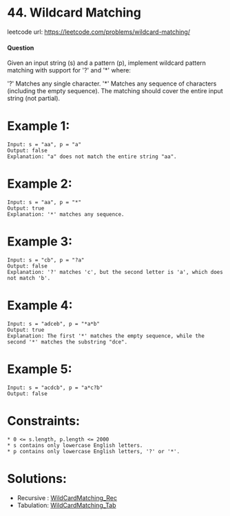 # 44. Wildcard Matching
 
leetcode url: https://leetcode.com/problems/wildcard-matching/

 
#### Question
Given an input string (s) and a pattern (p), implement wildcard pattern matching with support for '?' and '*' where:

'?' Matches any single character.
'*' Matches any sequence of characters (including the empty sequence).
The matching should cover the entire input string (not partial).
# Example 1:

```
Input: s = "aa", p = "a"
Output: false
Explanation: "a" does not match the entire string "aa".
 ```
 
# Example 2:

```
Input: s = "aa", p = "*"
Output: true
Explanation: '*' matches any sequence.
```
# Example 3:

```
Input: s = "cb", p = "?a"
Output: false
Explanation: '?' matches 'c', but the second letter is 'a', which does not match 'b'.
```
# Example 4:

```
Input: s = "adceb", p = "*a*b"
Output: true
Explanation: The first '*' matches the empty sequence, while the second '*' matches the substring "dce".
```
# Example 5:

```
Input: s = "acdcb", p = "a*c?b"
Output: false
```

# Constraints:

```
* 0 <= s.length, p.length <= 2000
* s contains only lowercase English letters.
* p contains only lowercase English letters, '?' or '*'.
 ```
 
 # Solutions:
 * Recursive : [WildCardMatching_Rec](WildCardMatching_Rec.cs)
 * Tabulation: [WildCardMatching_Tab](WildCardMatching_Tab.cs)
